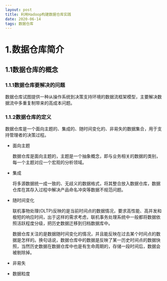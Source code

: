 ```yaml
---
layout: post
title: 利用Hadoop构建数据仓库实践
date: 2020-06-14 
tags: 数据仓库   
---
```


# 1.数据仓库简介

## 1.1数据仓库的概念

### 1.1.1数据仓库要解决的问题

数据仓库试图提供一种从操作系统到决策支持环境的数据流框架模型，主要解决数据流中多重复制带来的高成本问题。

### 1.1.2数据仓库的定义

数据仓库是一个面向主题的、集成的、随时间变化的、非易失的数据集合，用于支持管理者的决策过程。

- 面向主题

  数据仓库是面向主题的，主题是一个抽象概念，即与业务相关的数据的类别，每一个主题对应一个宏观的分析领域。

- 集成

  将多源数据统一成一致的、无歧义的数据格式，将其整合放入数据仓库，数据仓库在其存入过程中解决产品命名冲突等数据不规范问题。

- 随时间变化

  联机事物处理(OLTP)反映的是当前时间点的数据情况，要求高性能、高并发和极短的响应时间，出于这样的需求考虑，联机事务处理系统中一般都将数据依照活跃程度分级，把历史数据迁移到归档数据库中。

  数据仓库关注的是数据随时间变化的情况，并且能反映在过去某个时间点的数据是怎样的。换句话说，数据仓库中的数据是反映了某一历史时间点的数据快照，当然历史数据在数据仓库中也是有生命周期的，存储一段时间后，数据会被剔除掉。

- 非易失













 

- 数据粒度

  

  

